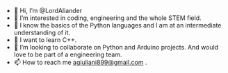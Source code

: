 - 👋 Hi, I’m @LordAliander
- 👀 I’m interested in coding, engineering and the whole STEM field. 
- 🔑 I know the basics of the Python languages and I am at an intermediate understanding of it.
- 🌱 I want to learn C++.
- 💞️ I’m looking to collaborate on Python and Arduino projects. And would love to be part of a engineering team. 
- 📫 How to reach me agiuliani899@gmail.com .
